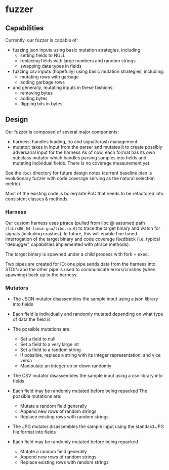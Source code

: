 # fuzzer
## Capabilities
Currently, our fuzzer is capable of:
- fuzzing json inputs using basic mutation strategies, including:
	- setting fields to NULL
	- replacing fields with large numbers and random strings
	- swapping data types in fields
- fuzzing csv inputs (hopefully) using basic mutation strategies, including:
	- mutating rows with garbage
	- adding garbage rows 
- and generally, mutating inputs in these fashions:
	- removing bytes
	- adding bytes
	- flipping bits in bytes

## Design
Our fuzzer is composed of several major components:
- harness: handles loading, i/o and signal/crash management
- mutator: takes in input from the parser and mutates it to create possibly adversarial input for the harness
As of now, each format has its own subclass mutator which handles parsing samples into fields and mutating individual fields. There is no coverage measurement yet.

See the `docs` directory for future design notes (current baseline plan is evolutionary fuzzer with code coverage serving as the natural selection metric). 

Most of the existing code is boilerplate PoC that needs to be refactored into consistent classes & methods. 

### Harness
Our custom harness uses ptrace (pulled from libc @ assumed path `/lib/x86_64-linux-gnu/libc.so.6`) to trace the target binary and watch for signals (including crashes). In future, this will enable fine tuned interrogation of the target binary and code coverage feedback (i.e. typical "debugger" capabilities implemented with ptrace methods).  

The target binary is spawned under a child process with fork + exec.

Two pipes are created for IO: one pipe sends data from the harness into STDIN and the other pipe is used to communicate errors/crashes (when spawning) back up to the harness.

### Mutators
- The JSON mutator disassembles the sample input using a json library into fields
- Each field is individually and randomly mutated depending on what type of data the field is
- The possible mutations are:
	- Set a field to null
	- Set a field to a very large int
	- Set a field to a random string
	- If possible, replace a string with its integer representation, and vice versa
	- Manipulate an integer up or down randomly

- The CSV mutator disassembles the sample input using a csv library into fields
- Each field may be randomly mutated before being repacked
The possible mutations are:
	- Mutate a random field generally
	- Append new rows of random strings
	- Replace existing rows with random strings

- The JPG mutator disassembles the sample input using the standard JPG file format into fields
- Each field may be randomly mutated before being repacked
	- Mutate a random field generally
	- Append new rows of random strings
	- Replace existing rows with random strings
